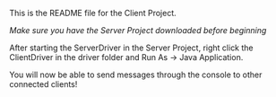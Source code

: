This is the README file for the Client Project.

*Make sure you have the Server Project downloaded before beginning*

After starting the ServerDriver in the Server Project, right click the ClientDriver in the driver folder and Run As -> Java Application.

You will now be able to send messages through the console to other connected clients!